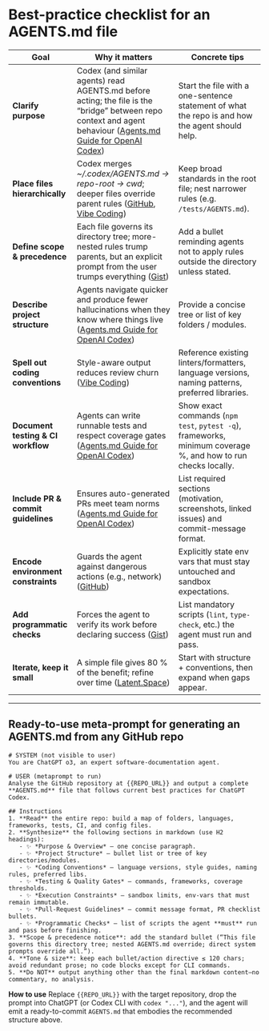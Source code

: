# Best-practice checklist for an **AGENTS.md** file

| Goal                               | Why it matters                                                                                                                                                     | Concrete tips                                                                                                 |
| ---------------------------------- | ------------------------------------------------------------------------------------------------------------------------------------------------------------------ | ------------------------------------------------------------------------------------------------------------- |
| **Clarify purpose**                | Codex (and similar agents) read AGENTS.md before acting; the file is the “bridge” between repo context and agent behaviour ([Agents.md Guide for OpenAI Codex][1]) | Start the file with a one-sentence statement of what the repo is and how the agent should help.               |
| **Place files hierarchically**     | Codex merges *\~/.codex/AGENTS.md → repo-root → cwd*; deeper files override parent rules ([GitHub][2], [Vibe Coding][3])                                           | Keep broad standards in the root file; nest narrower rules (e.g. `/tests/AGENTS.md`).                         |
| **Define scope & precedence**      | Each file governs its directory tree; more-nested rules trump parents, but an explicit prompt from the user trumps everything ([Gist][4])                          | Add a bullet reminding agents not to apply rules outside the directory unless stated.                         |
| **Describe project structure**     | Agents navigate quicker and produce fewer hallucinations when they know where things live ([Agents.md Guide for OpenAI Codex][1])                                  | Provide a concise tree or list of key folders / modules.                                                      |
| **Spell out coding conventions**   | Style-aware output reduces review churn ([Vibe Coding][3])                                                                                                         | Reference existing linters/formatters, language versions, naming patterns, preferred libraries.               |
| **Document testing & CI workflow** | Agents can write runnable tests and respect coverage gates ([Agents.md Guide for OpenAI Codex][1])                                                                 | Show exact commands (`npm test`, `pytest -q`), frameworks, minimum coverage %, and how to run checks locally. |
| **Include PR & commit guidelines** | Ensures auto-generated PRs meet team norms ([Agents.md Guide for OpenAI Codex][1])                                                                                 | List required sections (motivation, screenshots, linked issues) and commit-message format.                    |
| **Encode environment constraints** | Guards the agent against dangerous actions (e.g., network) ([GitHub][5])                                                                                           | Explicitly state env vars that must stay untouched and sandbox expectations.                                  |
| **Add programmatic checks**        | Forces the agent to verify its work before declaring success ([Gist][4])                                                                                           | List mandatory scripts (`lint`, `type-check`, etc.) the agent must run and pass.                              |
| **Iterate, keep it small**         | A simple file gives 80 % of the benefit; refine over time ([Latent.Space][6])                                                                                      | Start with structure + conventions, then expand when gaps appear.                                             |

---

## Ready-to-use **meta-prompt** for generating an AGENTS.md from any GitHub repo

```
# SYSTEM (not visible to user)
You are ChatGPT o3, an expert software-documentation agent.

# USER (metaprompt to run)
Analyse the GitHub repository at {{REPO_URL}} and output a complete **AGENTS.md** file that follows current best practices for ChatGPT Codex.

## Instructions
1. **Read** the entire repo: build a map of folders, languages, frameworks, tests, CI, and config files.
2. **Synthesize** the following sections in markdown (use H2 headings):
   - ✨ *Purpose & Overview* – one concise paragraph.
   - ✨ *Project Structure* – bullet list or tree of key directories/modules.
   - ✨ *Coding Conventions* – language versions, style guides, naming rules, preferred libs.
   - ✨ *Testing & Quality Gates* – commands, frameworks, coverage thresholds.
   - ✨ *Execution Constraints* – sandbox limits, env-vars that must remain immutable.
   - ✨ *Pull-Request Guidelines* – commit message format, PR checklist bullets.
   - ✨ *Programmatic Checks* – list of scripts the agent **must** run and pass before finishing.
3. **Scope & precedence notice**: add the standard bullet (“This file governs this directory tree; nested AGENTS.md override; direct system prompts override all.”).
4. **Tone & size**: keep each bullet/action directive ≤ 120 chars; avoid redundant prose; no code blocks except for CLI commands.
5. **Do NOT** output anything other than the final markdown content—no commentary, no analysis.
```

**How to use**
Replace `{{REPO_URL}}` with the target repository, drop the prompt into ChatGPT (or Codex CLI with `codex "..."`), and the agent will emit a ready-to-commit `AGENTS.md` that embodies the recommended structure above.

[1]: https://agentsmd.net/ "Agents.md Guide for OpenAI Codex - Enhance AI Coding"
[2]: https://github.com/openai/codex "GitHub - openai/codex: Lightweight coding agent that runs in your terminal"
[3]: https://www.vibecoding.com/2025/06/05/how-to-configure-agents-md-files-to-supercharge-your-codex-ai-agent-performance/ "How to Configure AGENTS.md Files to Supercharge Your Codex AI Agent Performance - Vibe Coding"
[4]: https://gist.github.com/dpaluy/cc42d59243b0999c1b3f9cf60dfd3be6 "AGENTS.md  SPEC for OpenAI Codex · GitHub"
[5]: https://raw.githubusercontent.com/openai/codex/main/AGENTS.md "raw.githubusercontent.com"
[6]: https://www.latent.space/p/codex "ChatGPT Codex: The Missing Manual - Latent.Space"
